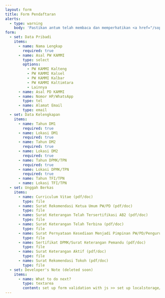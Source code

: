 ```yaml
---
layout: form
title: Form Pendaftaran
alerts:
  - type: warning
    body: 'Pastikan antum telah membaca dan memperhatikan <a href="/sop">Panduan Seleksi!</a>'
form:
  - set: Data Pribadi
    items:
      - name: Nama Lengkap
        required: true
      - name: Asal PW KAMMI
        type: select
        options:
          - PW KAMMI Kalteng
          - PW KAMMI Kalsel
          - PW KAMMI Kalbar
          - PW KAMMI Kaltimtara
          - Lainnya
      - name: Asal PD KAMMI
      - name: Nomor HP/WhatsApp
        type: tel
      - name: Alamat Email
        type: email
  - set: Data Kelengkapan
    items: 
      - name: Tahun DM1
        required: true
      - name: Lokasi DM1
        required: true
      - name: Tahun DM2
        required: true
      - name: Lokasi DM2
        required: true
      - name: Tahun DPMK/TPN
        required: true
      - name: Lokasi DPMK/TPN
        required: true
      - name: Tahun TFI/TPN
      - name: Lokasi TFI/TPN
  - set: Unggah Berkas
    items: 
      - name: Curriculum Vitae (pdf/doc)
        type: file
      - name: Surat Rekomendasi Ketua Umum PW/PD (pdf/doc)
        type: file
      - name: Surat Keterangan Telah Tersertifikasi AB2 (pdf/doc)
        type: file
      - name: Surat Keterangan Telah Terbina (pdf/doc)
        type: file
      - name: Surat Pernyataan Kesediaan Menjadi Pimpinan PW/PD/Pengurus Pusat KAMMI (pdf/doc)
        type: file
      - name: Sertifikat DPMK/Surat Keterangan Pemandu (pdf/doc)
        type: file
      - name: Surat Keterangan Aktif (pdf/doc)
        type: file
      - name: Surat Rekomendasi Tokoh (pdf/doc)
        type: file
  - set: Developer's Note (deleted soon)
    items:
      - name: What to do next?
        type: textarea
        content: set up form validation with js >> set up localstorage/sessionstorage for temporarily save items >> set up google sheets api for backend >> set up twilio for registered user notification
---
```

